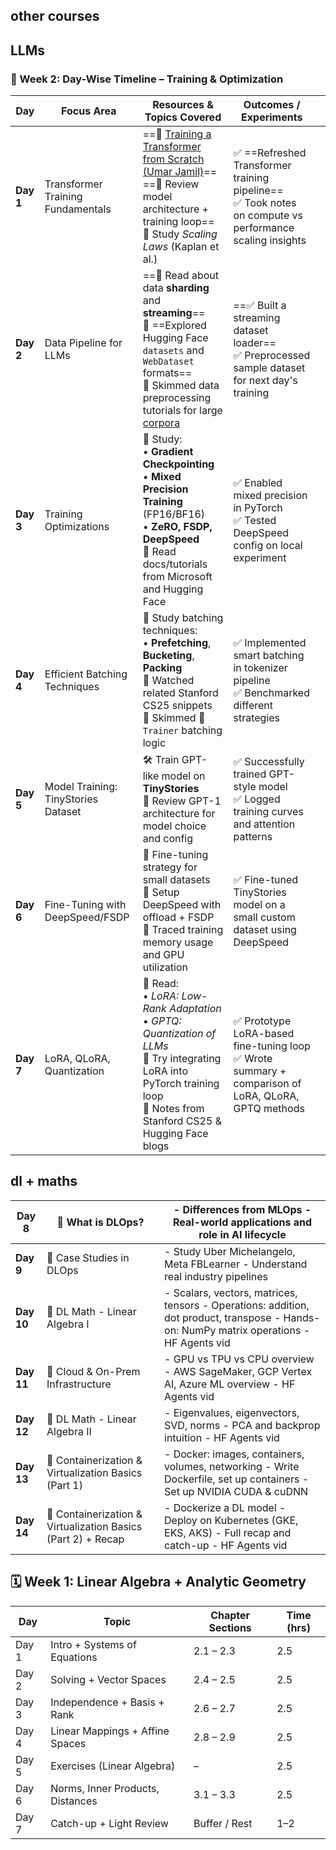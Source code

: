 					

## other courses




## LLMs


### 📅 Week 2: Day-Wise Timeline – Training & Optimization

| **Day**   | **Focus Area**                      | **Resources & Topics Covered**                                                                                                                                                                                                                                                                              | **Outcomes / Experiments**                                                                                 |     |
| --------- | ----------------------------------- | ----------------------------------------------------------------------------------------------------------------------------------------------------------------------------------------------------------------------------------------------------------------------------------------------------------- | ---------------------------------------------------------------------------------------------------------- | --- |
| **Day 1** | Transformer Training Fundamentals   | ==🎥 [Training a Transformer from Scratch (Umar Jamil)](https://www.youtube.com/watch?v=ISNdQcPhsts)==  <br>==📖 Review model architecture + training loop==  <br>📖 Study _Scaling Laws_ (Kaplan et al.)                                                                                                   | ✅ ==Refreshed Transformer training pipeline==  <br>✅ Took notes on compute vs performance scaling insights |     |
| **Day 2** | Data Pipeline for LLMs              | ==📖 Read about data **sharding** and **streaming**==<br>📖 ==Explored Hugging Face `datasets` and `WebDataset` formats==  <br>📌 Skimmed data preprocessing tutorials for large [corpora](https://www.labellerr.com/blog/data-collection-and-preprocessing-for-large-language-models/#pretraining-of-llms) | ==✅ Built a streaming dataset loader==<br>✅ Preprocessed sample dataset for next day's training            |     |
| **Day 3** | Training Optimizations              | 📖 Study:  <br>• **Gradient Checkpointing**  <br>• **Mixed Precision Training** (FP16/BF16)  <br>• **ZeRO, FSDP, DeepSpeed**  <br>📌 Read docs/tutorials from Microsoft and Hugging Face                                                                                                                    | ✅ Enabled mixed precision in PyTorch  <br>✅ Tested DeepSpeed config on local experiment                    |     |
| **Day 4** | Efficient Batching Techniques       | 📖 Study batching techniques:  <br>• **Prefetching**, **Bucketing**, **Packing**  <br>📌 Watched related Stanford CS25 snippets  <br>📌 Skimmed 🤗 `Trainer` batching logic                                                                                                                                 | ✅ Implemented smart batching in tokenizer pipeline  <br>✅ Benchmarked different strategies                 |     |
| **Day 5** | Model Training: TinyStories Dataset | 🛠️ Train GPT-like model on **TinyStories**  <br>📖 Review GPT-1 architecture for model choice and config                                                                                                                                                                                                   | ✅ Successfully trained GPT-style model  <br>✅ Logged training curves and attention patterns                |     |
| **Day 6** | Fine-Tuning with DeepSpeed/FSDP     | 📖 Fine-tuning strategy for small datasets  <br>📌 Setup DeepSpeed with offload + FSDP  <br>📌 Traced training memory usage and GPU utilization                                                                                                                                                             | ✅ Fine-tuned TinyStories model on a small custom dataset using DeepSpeed                                   |     |
| **Day 7** | LoRA, QLoRA, Quantization           | 📖 Read:  <br>• _LoRA: Low-Rank Adaptation_  <br>• _GPTQ: Quantization of LLMs_  <br>📌 Try integrating LoRA into PyTorch training loop  <br>📌 Notes from Stanford CS25 & Hugging Face blogs                                                                                                               | ✅ Prototype LoRA-based fine-tuning loop  <br>✅ Wrote summary + comparison of LoRA, QLoRA, GPTQ methods     |     |








## dl + maths

| **Day 8**  | 📌 What is DLOps?                                            | - Differences from MLOps - Real-world applications and role in AI lifecycle                                                              |
| ---------- | ------------------------------------------------------------ | ---------------------------------------------------------------------------------------------------------------------------------------- |
| **Day 9**  | 📌 Case Studies in DLOps                                     | - Study Uber Michelangelo, Meta FBLearner - Understand real industry pipelines                                                           |
| **Day 10** | 📌 DL Math - Linear Algebra I                                | - Scalars, vectors, matrices, tensors - Operations: addition, dot product, transpose - Hands-on: NumPy matrix operations - HF Agents vid |
| **Day 11** | 📌 Cloud & On-Prem Infrastructure                            | - GPU vs TPU vs CPU overview - AWS SageMaker, GCP Vertex AI, Azure ML overview - HF Agents vid                                           |
| **Day 12** | 📌 DL Math - Linear Algebra II                               | - Eigenvalues, eigenvectors, SVD, norms - PCA and backprop intuition - HF Agents vid                                                     |
| **Day 13** | 📌 Containerization & Virtualization Basics (Part 1)         | - Docker: images, containers, volumes, networking - Write Dockerfile, set up containers - Set up NVIDIA CUDA & cuDNN                     |
| **Day 14** | 📌 Containerization & Virtualization Basics (Part 2) + Recap | - Dockerize a DL model - Deploy on Kubernetes (GKE, EKS, AKS) - Full recap and catch-up - HF Agents vid                                  |
## 🗓️ Week 1: Linear Algebra + Analytic Geometry

|Day|Topic|Chapter Sections|Time (hrs)|
|---|---|---|---|
|Day 1|Intro + Systems of Equations|2.1 – 2.3|2.5|
|Day 2|Solving + Vector Spaces|2.4 – 2.5|2.5|
|Day 3|Independence + Basis + Rank|2.6 – 2.7|2.5|
|Day 4|Linear Mappings + Affine Spaces|2.8 – 2.9|2.5|
|Day 5|Exercises (Linear Algebra)|–|2.5|
|Day 6|Norms, Inner Products, Distances|3.1 – 3.3|2.5|
|Day 7|Catch-up + Light Review|Buffer / Rest|1–2|
